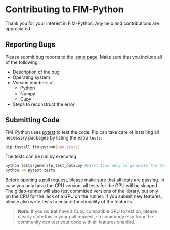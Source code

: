 # Contributing to FIM-Python

Thank you for your interest in FIM-Python. Any help and contributions are appreciated.



Reporting Bugs
---------------------

Please submit bug reports to the [issue page](https://github.com/thomgrand/fim-python/issues). Make sure that you include all of the following:
- Description of the bug
- Operating system
- Version numbers of
  - Python
  - Numpy
  - Cupy
- Steps to reconstruct the error


Submitting Code
--------------------
FIM-Python uses [pytest](https://docs.pytest.org) to test the code. Pip can take care of installing all necessary packages by listing the extra ``tests``:
```bash
pip install fim-python[gpu,tests]
```
The tests can be run by executing
```bash
python tests/generate_test_data.py #First time only to generate the test examples
python -m pytest tests
```

Before opening a pull request, please make sure that all tests are passing.
In case you only have the CPU version, all tests for the GPU will be skipped. 
The gitlab-runner will also test committed versions of the library, but only on the CPU for the lack of a GPU on the runner.
If you submit new features, please also write tests to ensure functionality of the features.

> **_Note:_**  If you do **not** have a Cupy compatible GPU to test on, please clearly state this in your pull request, so somebody else from the community can test your code with all features enabled.
